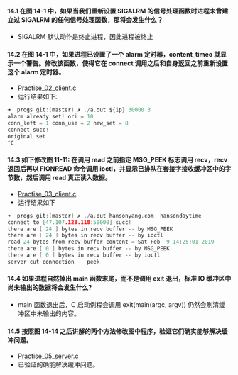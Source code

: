 #### 14.1 在图 14-1 中，如果当我们重新设置 SIGALRM 的信号处理函数时进程未曾建立过 SIGALRM 的任何信号处理函数，那将会发生什么？

   * SIGALRM 默认动作是终止进程，因此进程被终止

#### 14.2 在图 14-1 中，如果进程已设置了一个 alarm 定时器，content_timeo 就显示一个警告。修改该函数，使得它在 connect 调用之后和自身返回之前重新设置这个 alarm 定时器。

   * [Practise_02_client.c](https://github.com/YangXiaoHei/Networking/blob/master/UNP/14%20高级%20IO%20函数/progs/Practise_02_client.c)
   * 运行结果如下:
   
~~~C
➜  progs git:(master) ✗ ./a.out ${ip} 30000 3
alarm already set! ori = 10
conn_left = 1 conn_use = 2 new_set = 8
connect succ!
original set
^C
~~~

#### 14.3 如下修改图 11-11: 在调用 read 之前指定 MSG_PEEK 标志调用 recv，recv 返回后再以 FIONREAD 命令调用 ioctl，并显示已排队在套接字接收缓冲区中的字节数，然后调用 read 真正读入数据。

   * [Practise_03_client.c](https://github.com/YangXiaoHei/Networking/blob/master/UNP/14%20高级%20IO%20函数/progs/Practise_03_client.c)
   * 运行结果如下

~~~C
➜  progs git:(master) ✗ ./a.out hansonyang.com  hansondaytime
connect to [47.107.123.118:50000] succ!
there are [ 24 ] bytes in recv buffer -- by MSG_PEEK
there are [ 24 ] bytes in recv buffer -- by ioctl
read 24 bytes from recv buffer content = Sat Feb  9 14:25:01 2019
there are [ 0 ] bytes in recv buffer -- by MSG_PEEK
there are [ 0 ] bytes in recv buffer -- by ioctl
server cut connection -- peek
~~~

#### 14.4 如果进程自然掉出 main 函数末尾，而不是调用 exit 退出，标准 IO 缓冲区中尚未输出的数据将会发生什么?

   * main 函数退出后，C 启动例程会调用 exit(main(argc, argv)) 仍然会刷清缓冲区中未输出的内容。

#### 14.5 按照图 14-14 之后讲解的两个方法修改图中程序，验证它们确实能够解决缓冲问题。

   * [Practise_05_server.c](https://github.com/YangXiaoHei/Networking/blob/master/UNP/14%20高级%20IO%20函数/progs/Practise_05_server.c)
   * 已验证的确能解决缓冲问题。


